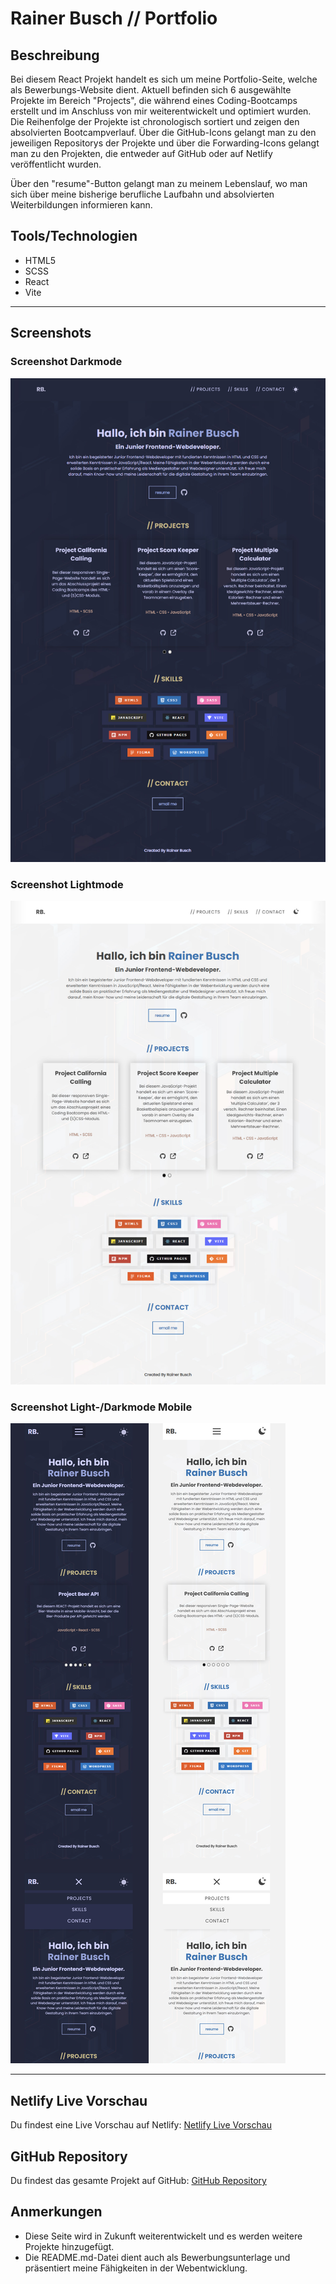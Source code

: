 # Rainer Busch // Portfolio

## Beschreibung

Bei diesem React Projekt handelt es sich um meine Portfolio-Seite, welche als Bewerbungs-Website dient.
Aktuell befinden sich 6 ausgewählte Projekte im Bereich "Projects", die während eines Coding-Bootcamps erstellt und im Anschluss von mir weiterentwickelt und optimiert wurden. Die Reihenfolge der Projekte ist chronologisch sortiert und zeigen den absolvierten Bootcampverlauf. Über die GitHub-Icons gelangt man zu den jeweiligen Repositorys der Projekte und über die Forwarding-Icons gelangt man zu den Projekten, die entweder auf GitHub oder auf Netlify veröffentlicht wurden.

Über den "resume"-Button gelangt man zu meinem Lebenslauf, wo man sich über meine bisherige berufliche Laufbahn und absolvierten Weiterbildungen informieren kann.

## Tools/Technologien

- HTML5
- SCSS
- React
- Vite

***

## Screenshots

### Screenshot Darkmode

![Screenshot Darkmode](./public/screenshot_dark.jpg)

### Screenshot Lightmode

![Screenshot Lightmodemode](./public/screenshot_light.jpg)

### Screenshot Light-/Darkmode Mobile

![Screenshot Mobile](./public/screenshot_dark_light_mobile.jpg)

***

## Netlify Live Vorschau

Du findest eine Live Vorschau auf Netlify: [Netlify Live Vorschau](https://rainer-busch.netlify.app/)

## GitHub Repository

Du findest das gesamte Projekt auf GitHub: [GitHub Repository](https://github.com/w1tch3r-code/rainer_busch_portfolio)

## Anmerkungen

- Diese Seite wird in Zukunft weiterentwickelt und es werden weitere Projekte hinzugefügt.
- Die README.md-Datei dient auch als Bewerbungsunterlage und präsentiert meine Fähigkeiten in der Webentwicklung.
